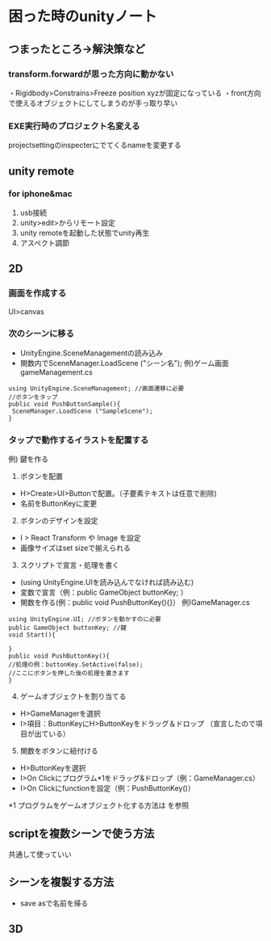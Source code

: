 # 困った時のunityノート

## つまったところ->解決策など
### transform.forwardが思った方向に動かない
・Rigidbody>Constrains>Freeze position xyzが固定になっている
・front方向で使えるオブジェクトにしてしまうのが手っ取り早い

### EXE実行時のプロジェクト名変える
projectsettingのinspecterにでてくるnameを変更する


## unity remote
### for iphone&mac
1. usb接続
2. unity>edit>からリモート設定
3. unity remoteを起動した状態でunity再生
4. アスペクト調節

## 2D
### 画面を作成する
UI>canvas

### 次のシーンに移る
+ UnityEngine.SceneManagementの読み込み
+ 関数内でSceneManager.LoadScene ("シーン名");
例)ゲーム画面 gameManagement.cs
~~~
using UnityEngine.SceneManagement; //画面遷移に必要
//ボタンをタップ
public void PushButtonSample(){
 SceneManager.LoadScene ("SampleScene");
}
~~~
### タップで動作するイラストを配置する
例) 鍵を作る
1. ボタンを配置
+ H>Create>UI>Buttonで配置。（子要素テキストは任意で削除)
+ 名前をButtonKeyに変更
2. ボタンのデザインを設定
+ I > React Transform や Image を設定
+ 画像サイズはset sizeで揃えられる
3. スクリプトで宣言・処理を書く
+ (using UnityEngine.UIを読み込んでなければ読み込む)
+ 変数で宣言（例：public GameObject buttonKey; ）
+ 関数を作る(例：public void PushButtonKey(){}）
例)GameManager.cs
~~~
using UnityEngine.UI; //ボタンを動かすのに必要
public GameObject buttonKey; //鍵
void Start(){

}
public void PushButtonKey(){
//処理の例：buttonKey.SetActive(false);
//ここにボタンを押した後の処理を書きます
}
~~~
4. ゲームオブジェクトを割り当てる
+ H>GameManagerを選択
+ I>項目：ButtonKeyにH>ButtonKeyをドラッグ＆ドロップ
（宣言したので項目が出ている）
5. 関数をボタンに紐付ける
+ H>ButtonKeyを選択
+ I>On Clickにプログラム*1をドラッグ&ドロップ（例：GameManager.cs）
+ I>On Clickにfunctionを設定（例：PushButtonKey()）

*1 プログラムをゲームオブジェクト化する方法は を参照


## scriptを複数シーンで使う方法
共通して使っていい

## シーンを複製する方法
+ save asで名前を帰る


## 3D

